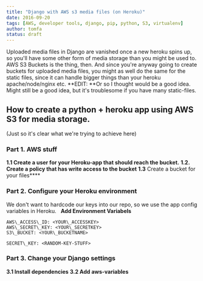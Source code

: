 ```yaml
---
title: "Django with AWS s3 media files (on Heroku)"
date: 2016-09-20
tags: [AWS, developer tools, django, pip, python, S3, virtualenv]
author: tomfa
status: draft
---
```


Uploaded media files in Django are vanished once a new heroku spins up, so you'll have some other form of media storage than you might be used to. AWS S3 Buckets is the thing, then. And since you're anyway going to create buckets for uploaded media files, you might as well do the same for the static files, since it can handle bigger things than your heroku apache/node/nginx etc. **EDIT: **Or so I thought would be a good idea. Might still be a good idea, but it's troublesome if you have many static-files.

How to create a python + heroku app using AWS S3 for media storage.
-------------------------------------------------------------------

(Just so it's clear what we're trying to achieve here)

### Part 1. AWS stuff

**1.1 Create a user for your Heroku-app that should reach the bucket.** **1.2. Create a policy that has write access to the bucket** **1.3** Create a bucket for your files****

### Part 2. Configure your Heroku environment

We don't want to hardcode our keys into our repo, so we use the app config variables in Heroku.   **Add Environment Variabels**

```
AWS\_ACCESS\_ID: <YOUR\_ACCESSKEY>
AWS\_SECRET\_KEY: <YOUR\_SECRETKEY>
S3\_BUCKET: <YOUR\_BUCKETNAME>

SECRET\_KEY: <RANDOM-KEY-STUFF>
```

### Part 3. Change your Django settings

**3.1 Install dependencies** **3.2 Add aws-variables**
